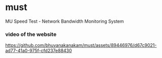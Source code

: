 # must
MU Speed Test - Network Bandwidth Monitoring System

### video of the website

https://github.com/bhuvanakanakam/must/assets/89446976/d67c9021-ad77-41a0-975f-cfd237e88430

